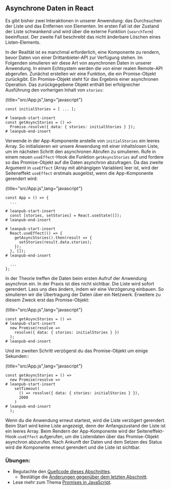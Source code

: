 ## Asynchrone Daten in React

Es gibt bisher zwei Interaktionen in unserer Anwendung: das Durchsuchen der Liste und das Entfernen von Elementen. Im ersten Fall ist der Zustand der Liste schwankend und wird über die externe Funktion (`searchTerm`) beeinflusst. Der zweite Fall beschreibt das nicht änderbare Löschen eines Listen-Elements.

In der Realität ist es manchmal erforderlich, eine Komponente zu rendern, bevor Daten von einer Drittanbieter-API zur Verfügung stehen. Im Folgenden simulieren wir diese Art von asynchronen Daten in unserer Anwendung. In einem Echtsystem werden die von einer realen Remote-API abgerufen. Zunächst erstellen wir eine Funktion, die ein Promise-Objekt zurückgibt. Ein Promise-Objekt steht für das Ergebnis einer asynchronen Operation. Das zurückgegebene Objekt enthält bei erfolgreicher Ausführung den vorherigen Inhalt von `stories`:

{title="src/App.js",lang="javascript"}
~~~~~~~
const initialStories = [ ... ];

# leanpub-start-insert
const getAsyncStories = () =>
  Promise.resolve({ data: { stories: initialStories } });
# leanpub-end-insert
~~~~~~~

Verwende in der App-Komponente anstelle von `initialStories` ein leeres Array. So initialisieren wir unsere Anwendung mit einer inhaltslosen Liste, um im nächsten Schritt den asynchronen Abrufen zu simulieren. Rufe in einem neuen `useEffect`-Hook die Funktion `getAsyncStories` auf und fordere so das Promise-Objekt auf die Daten asynchron abzufragen. Da das zweite Argument in `useEffect` (Array mit abhängigen Variablen) leer ist, wird der Seiteneffekt `useEffect` erstmals ausgelöst, wenn die App-Komponente gerendert wird:

{title="src/App.js",lang="javascript"}
~~~~~~~
const App = () => {
  ...

# leanpub-start-insert
  const [stories, setStories] = React.useState([]);
# leanpub-end-insert

# leanpub-start-insert
  React.useEffect(() => {
    getAsyncStories().then(result => {
      setStories(result.data.stories);
    });
  }, []);
# leanpub-end-insert

  ...
};
~~~~~~~

In der Theorie treffen die Daten beim ersten Aufruf der Anwendung asynchron ein. In der Praxis ist dies nicht sichtbar. Die Liste wird sofort gerendert. Lass uns dies ändern, indem wir eine Verzögerung einbauen. So simulieren wir die Übertragung der Daten über ein Netzwerk. Erweitere zu diesem Zweck erst das Promise-Objekt:

{title="src/App.js",lang="javascript"}
~~~~~~~
const getAsyncStories = () =>
# leanpub-start-insert
  new Promise(resolve =>
    resolve({ data: { stories: initialStories } })
  );
# leanpub-end-insert
~~~~~~~

Und im zweiten Schritt verzögerst du das Promise-Objekt um einige Sekunden::

{title="src/App.js",lang="javascript"}
~~~~~~~
const getAsyncStories = () =>
  new Promise(resolve =>
# leanpub-start-insert
    setTimeout(
      () => resolve({ data: { stories: initialStories } }),
      2000
    )
# leanpub-end-insert
  );
~~~~~~~

Wenn du die Anwendung erneut startest, wird die Liste verzögert gerendert. Beim Start wird keine Liste angezeigt, denn der Anfangszustand der Liste ist ein leeres Array. Beim Rendern der App-Komponente wird der Seiteneffekt-Hook `useEffect` aufgerufen, um die Listendaten über das Promise-Objekt asynchron abzurufen. Nach Ankunft der Daten und dem Setzen des Status wird die Komponente erneut gerendert und die Liste ist sichtbar.

### Übungen:

* Begutachte den [Quellcode dieses Abschnittes](https://codesandbox.io/s/github/the-road-to-learn-react/hacker-stories/tree/hs/React-Asynchronous-Data).
  * Bestätige die [Änderungen gegenüber dem letzten Abschnitt](https://github.com/the-road-to-learn-react/hacker-stories/compare/hs/Inline-Handler-in-JSX...hs/React-Asynchronous-Data?expand=1).
* Lese mehr zum Thema [Promises in JavaScript](https://developer.mozilla.org/de/docs/Web/JavaScript/Reference/Global_Objects/Promise).